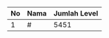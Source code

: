 | No | Nama            | Jumlah Level |
|----|-----------------|--------------|
| 1  | #    |    5451        |
